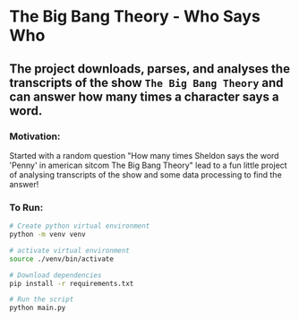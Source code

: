 # The Big Bang Theory - Who Says Who
The project downloads, parses, and analyses the transcripts of the show `The Big Bang Theory` and can answer how 
many times a character says a word.
---

### Motivation:
Started with a random question "How many times Sheldon says the word 'Penny' in american sitcom The Big Bang Theory" lead to a fun little project of analysing transcripts of the show and some data processing to find the answer!

### To Run:
```bash
# Create python virtual environment
python -m venv venv

# activate virtual environment
source ./venv/bin/activate

# Download dependencies
pip install -r requirements.txt

# Run the script
python main.py
```
